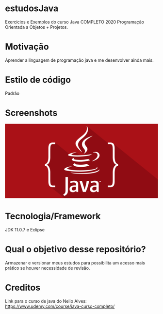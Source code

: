 # estudosJava
Exercicios e Exemplos do curso Java COMPLETO 2020 Programação Orientada a Objetos + Projetos.

# Motivação
Aprender a linguagem de programação java e me desenvolver ainda mais.

# Estilo de código
Padrão

# Screenshots
![JAVA figure](java.png)

# Tecnologia/Framework
JDK 11.0.7 e Eclipse

# Qual o objetivo desse repositório?
Armazenar e versionar meus estudos para possibilita um acesso mais prático se houver necessidade de revisão.

# Creditos
Link para o curso de java do Nelio Alves: https://www.udemy.com/course/java-curso-completo/
